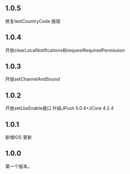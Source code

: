 ## 1.0.5
修复testCountryCode 报错
## 1.0.4
开放clearLocalNotifications和requestRequiredPermission
## 1.0.3
开放setChannelAndSound 
## 1.0.2
开放setLbsEnable接口
升级JPush 5.0.4+JCore 4.2.4
## 1.0.1

新增IOS 更新
## 1.0.0

第一个版本。

